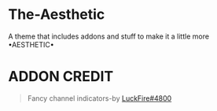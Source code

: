 # The-Aesthetic
A theme that includes addons and stuff to make it a little more •AESTHETIC•
# ADDON CREDIT
>Fancy channel indicators-by [LuckFire#4800](https://github.com/LuckFire)
